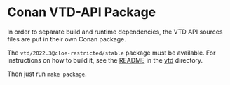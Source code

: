 Conan VTD-API Package
=====================

In order to separate build and runtime dependencies, the VTD API sources files
are put in their own Conan package.

The `vtd/2022.3@cloe-restricted/stable` package must be available. For
instructions on how to build it, see the [README](../vtd/README.md) in the
[vtd](../vtd) directory.

Then just run `make package`.
